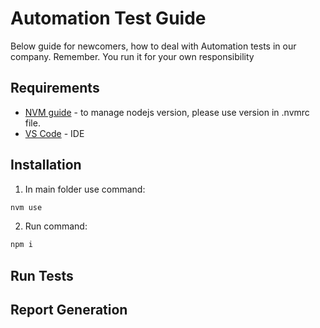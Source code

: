 # Automation Test Guide

Below guide for newcomers, how to deal with Automation tests in our company. Remember. You run it for your own responsibility

## Requirements

- [NVM guide](https://github.com/nvm-sh/nvm) - to manage nodejs version, please use version in .nvmrc file.
- [VS Code](https://code.visualstudio.com) - IDE

## Installation

1. In main folder use command:

```sh
nvm use
```

2. Run command:

```sh
npm i
```

## Run Tests

## Report Generation



